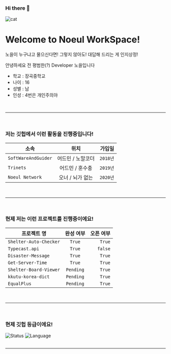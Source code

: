 ### Hi there 👋

![cat](https://media.shelter.id/1600848677275_cats.jpg)
# Welcome to Noeul WorkSpace!

노을이 누구냐고 물으신다면! 그렇지 않아도! 대답해 드리는 게 인지상정!

안녕하세요 전 평범한(?) Developer 노을입니다

- 학교 : 장곡중학교
- 나이 : 16
- 성별 : 남
- 인성 : 4번은 개인주의야
<br>

___

<br>

### 저는 깃헙에서 이런 활동을 진행중입니다!
| 소속 | 위치 | 가입일 |
|---|:---:|---:|
| `SoftWareAndGuider` | 어드민 / 노말코더 | `2018년` |
| `Trinets` | 어드민 / 훈수충 | `2019년` |
| `Noeul Network` | 오너 / 뇌가 없는 | `2020년` |
<br>

___

<br>

### 현제 저는 이런 프로젝트를 진행중이에요!
| 프로젝트 명 | 완성 여부 | 오픈 여부 |
|---|:---:|---:|
| `Shelter-Auto-Checker` | `True` | `True` |
| `Typecast.api` | `True` | `false` |
| `Disaster-Message` | `True` | `True` |
| `Get-Server-Time` | `True` | `True` |
| `Shelter-Board-Viewer` | `Pending` | `True` |
| `kkutu-korea-dict` | `Pending` | `True` |
| `EqualPlus` | `Pending` | `True` |
<br>

___

<br>

### 현제 깃헙 등급이에요!
![Status](https://github-readme-stats.vercel.app/api?username=noeulnight&show_icons=true&bg_color=000&title_color=fff&text_color=fff&count_private=true)
![Language](https://github-readme-stats.vercel.app/api/top-langs/?username=noeulnight&show_icons=true&bg_color=000&title_color=fff&text_color=fff&count_private=true&layout=compact)
<br><br>

___

